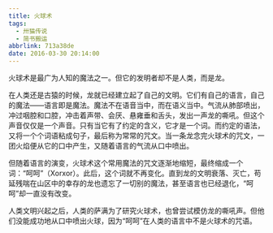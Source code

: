 ```yaml
---
title: 火球术
tags:
  - 卅猫传说
  - 简书搬运
abbrlink: 713a38de
date: 2016-03-30 20:14:00
---
```


火球术是最广为人知的魔法之一。但它的发明者却不是人类，而是龙。

在人类还是古猿的时候，龙就已经建立起了自己的文明。它们有自己的语言，自己的魔法——语言即是魔法。魔法不在语音当中，而在语义当中。气流从肺部喷出，冲过咽腔和口腔，冲击着声带、会厌、悬雍垂和舌头，发出一声龙的嘶吼。但这个声音仅仅是一个声音。只有当它有了约定的含义，它才是一个词。而约定的语法，又将一个个词语粘成句子，最后称为常常的咒文。当一条龙念完火球术的咒文，一团火焰便从它的口中产生，又随着语言的气流从口中喷出。

但随着语言的演变，火球术这个常用魔法的咒文逐渐地缩短，最终缩成一个词：“呵呵”（Xorxor）。此后，这个词就不再变化。直到龙的文明衰落、灭亡，苟延残喘在山区中的幸存的龙也遗忘了一切别的魔法，甚至语言也已经退化，“呵呵”却一直没有改变。

人类文明兴起之后，人类的萨满为了研究火球术，也曾尝试模仿龙的嘶吼声。但他们没能成功地从口中喷出火球，因为“呵呵”在人类的语言中不是火球术的咒语。
